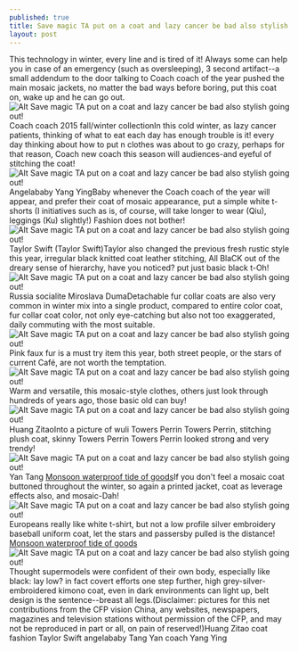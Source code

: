 ```yaml
---
published: true
title: Save magic TA put on a coat and lazy cancer be bad also stylish going out!
layout: post
---
```

This technology in winter, every line and is tired of it! Always some can help you in case of an emergency (such as oversleeping), 3 second artifact--a small addendum to the door talking to Coach coach of the year pushed the main mosaic jackets, no matter the bad ways before boring, put this coat on, wake up and he can go out.![Alt Save magic TA put on a coat and lazy cancer be bad also stylish going out!](https://c1.staticflickr.com/1/712/23652852576_778706480e_z.jpg)Coach coach 2015 fall/winter collectionIn this cold winter, as lazy cancer patients, thinking of what to eat each day has enough trouble is it! every day thinking about how to put n clothes was about to go crazy, perhaps for that reason, Coach new coach this season will audiences-and eyeful of stitching the coat!![Alt Save magic TA put on a coat and lazy cancer be bad also stylish going out!](https://c2.staticflickr.com/6/5683/23596481941_4546445336_z.jpg)Angelababy Yang YingBaby whenever the Coach coach of the year will appear, and prefer their coat of mosaic appearance, put a simple white t-shorts (I initiatives such as is, of course, will take longer to wear (Qiu), leggings (Ku) slightly!) Fashion does not bother!![Alt Save magic TA put on a coat and lazy cancer be bad also stylish going out!](https://c1.staticflickr.com/1/768/23678955835_358f5eba28_z.jpg)Taylor Swift (Taylor Swift)Taylor also changed the previous fresh rustic style this year, irregular black knitted coat leather stitching, All BlaCK out of the dreary sense of hierarchy, have you noticed? put just basic black t-Oh!![Alt Save magic TA put on a coat and lazy cancer be bad also stylish going out!](https://c1.staticflickr.com/1/699/23050808264_89338459de_z.jpg)Russia socialite Miroslava DumaDetachable fur collar coats are also very common in winter mix into a single product, compared to entire color coat, fur collar coat color, not only eye-catching but also not too exaggerated, daily commuting with the most suitable.![Alt Save magic TA put on a coat and lazy cancer be bad also stylish going out!](https://c1.staticflickr.com/1/629/23570413842_b47773c210_z.jpg)Pink faux fur is a must try item this year, both street people, or the stars of current Café, are not worth the temptation.![Alt Save magic TA put on a coat and lazy cancer be bad also stylish going out!](https://c1.staticflickr.com/1/699/23652886526_82e58f32f6_z.jpg)Warm and versatile, this mosaic-style clothes, others just look through hundreds of years ago, those basic old can buy!![Alt Save magic TA put on a coat and lazy cancer be bad also stylish going out!](https://c1.staticflickr.com/1/741/23596515301_24c2286db8_z.jpg) 　Huang ZitaoInto a picture of wuli Towers Perrin Towers Perrin, stitching plush coat, skinny Towers Perrin Towers Perrin looked strong and very trendy!![Alt Save magic TA put on a coat and lazy cancer be bad also stylish going out!](https://c1.staticflickr.com/1/654/23570434302_3b4373f72e_z.jpg)Yan Tang [Monsoon waterproof tide of goods](https://tinycase.wordpress.com/2015/09/18/monsoon-waterproof-tide-of-goods/)If you don\'t feel a mosaic coat buttoned throughout the winter, so again a printed jacket, coat as leverage effects also, and mosaic-Dah!![Alt Save magic TA put on a coat and lazy cancer be bad also stylish going out!](https://c1.staticflickr.com/1/649/23570441062_1cc83a5998_z.jpg)Europeans really like white t-shirt, but not a low profile silver embroidery baseball uniform coat, let the stars and passersby pulled is the distance! [Monsoon waterproof tide of goods](https://tinycase.wordpress.com/2015/09/18/monsoon-waterproof-tide-of-goods/)![Alt Save magic TA put on a coat and lazy cancer be bad also stylish going out!](https://c1.staticflickr.com/1/602/23679001995_83e3e2f1e1_z.jpg)Thought supermodels were confident of their own body, especially like black: lay low? in fact covert efforts one step further, high grey-silver-embroidered kimono coat, even in dark environments can light up, belt design is the sentence--breast all legs.(Disclaimer: pictures for this net contributions from the CFP vision China, any websites, newspapers, magazines and television stations without permission of the CFP, and may not be reproduced in part or all, on pain of reserved!)Huang Zitao coat fashion Taylor Swift angelababy Tang Yan coach Yang Ying